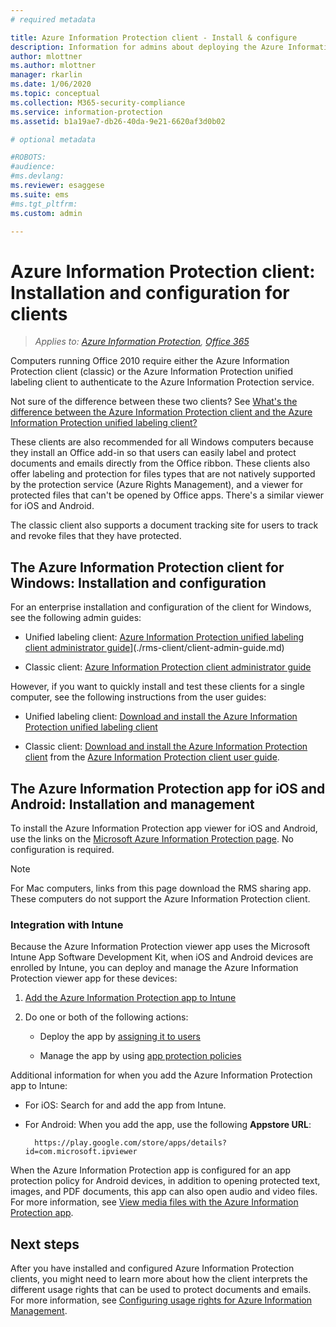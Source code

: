 ```yaml
---
# required metadata

title: Azure Information Protection client - Install & configure
description: Information for admins about deploying the Azure Information Protection clients on Windows computers and mobile devices.
author: mlottner
ms.author: mlottner
manager: rkarlin
ms.date: 1/06/2020
ms.topic: conceptual
ms.collection: M365-security-compliance
ms.service: information-protection
ms.assetid: b1a19ae7-db26-40da-9e21-6620af3d0b02

# optional metadata

#ROBOTS:
#audience:
#ms.devlang:
ms.reviewer: esaggese
ms.suite: ems
#ms.tgt_pltfrm:
ms.custom: admin

---
```


# Azure Information Protection client: Installation and configuration for clients

>*Applies to: [Azure Information Protection](https://azure.microsoft.com/pricing/details/information-protection), [Office 365](https://download.microsoft.com/download/E/C/F/ECF42E71-4EC0-48FF-AA00-577AC14D5B5C/Azure_Information_Protection_licensing_datasheet_EN-US.pdf)*


Computers running Office 2010 require either the Azure Information Protection client (classic) or the Azure Information Protection unified labeling client to authenticate to the Azure Information Protection service.

Not sure of the difference between these two clients?  See [What's the difference between the Azure Information Protection client and the Azure Information Protection unified labeling client?](faqs.md#whats-the-difference-between-azure-information-protection-and-microsoft-information-protection)

These clients are also recommended for all Windows computers because they install an Office add-in so that users can easily label and protect documents and emails directly from the Office ribbon. These clients also offer labeling and protection for files types that are not natively supported by the protection service (Azure Rights Management), and a viewer for protected files that can't be opened by Office apps. There's a similar viewer for iOS and Android.

The classic client also supports a document tracking site for users to track and revoke files that they have protected.

## The Azure Information Protection client for Windows: Installation and configuration

For an enterprise installation and configuration of the client for Windows, see the following admin guides:

- Unified labeling client: [Azure Information Protection unified labeling client administrator guide](./rms-client/clientv2-admin-guide.md)](./rms-client/client-admin-guide.md)

- Classic client: [Azure Information Protection client administrator guide](./rms-client/client-admin-guide.md)

However, if you want to quickly install and test these clients for a single computer, see the following instructions from the user guides:

- Unified labeling client: [Download and install the Azure Information Protection unified labeling client](./rms-client/install-unifiedlabelingclient-app.md)

- Classic client: [Download and install the Azure Information Protection client](./rms-client/install-client-app.md) from the [Azure Information Protection client user guide](./rms-client/client-user-guide.md).

## The Azure Information Protection app for iOS and Android: Installation and management

To install the Azure Information Protection app viewer for iOS and Android, use the links on the [Microsoft Azure Information Protection page](https://go.microsoft.com/fwlink/?LinkId=303970). No configuration is required.

> [!NOTE]
> For Mac computers, links from this page download the RMS sharing app. These computers do not support the Azure Information Protection client.

### Integration with Intune

Because the Azure Information Protection viewer app uses the Microsoft Intune App Software Development Kit, when iOS and Android devices are enrolled by Intune, you can deploy and manage the Azure Information Protection viewer app for these devices:

1. [Add the Azure Information Protection app to Intune](/intune/apps-add) 

2. Do one or both of the following actions:
    
    - Deploy the app by [assigning it to users](/intune/apps-deploy)
    
    - Manage the app by using [app protection policies](/intune/app-protection-policies)

Additional information for when you add the Azure Information Protection app to Intune:

- For iOS: Search for and add the app from Intune.

- For Android: When you add the app, use the following **Appstore URL**:
        
        https://play.google.com/store/apps/details?id=com.microsoft.ipviewer

When the Azure Information Protection app is configured for an app protection policy for Android devices, in addition to opening protected text, images, and PDF documents, this app can also open audio and video files. For more information, see [View media files with the Azure Information Protection app](/intune/end-user-mam-apps-android#view-media-files-with-the-azure-information-protection-app).

## Next steps

After you have installed and configured Azure Information Protection clients, you might need to learn more about how the client interprets the different usage rights that can be used to protect documents and emails. For more information, see [Configuring usage rights for Azure Information Management](configure-usage-rights.md).

